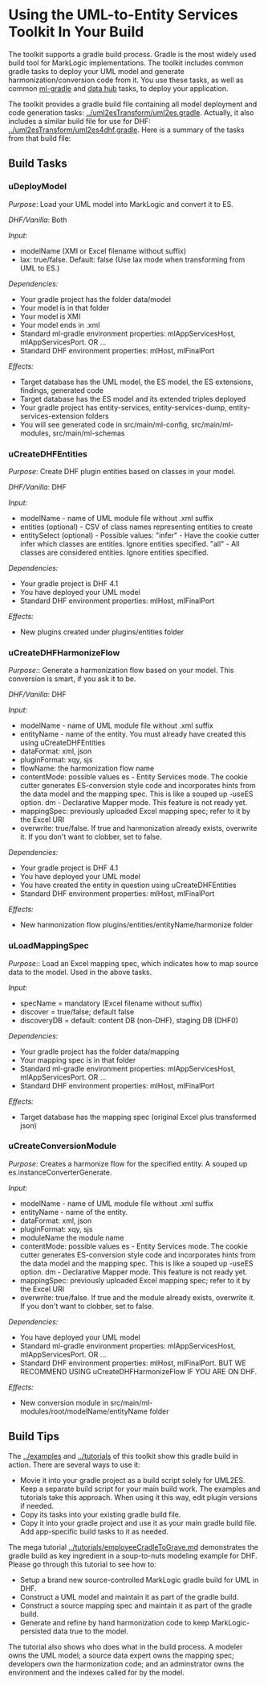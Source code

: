 # Using the UML-to-Entity Services Toolkit In Your Build

The toolkit supports a gradle build process. Gradle is the most widely used build tool for MarkLogic implementations. 
The toolkit includes common gradle tasks to deploy your UML model and generate harmonization/conversion code from it. You use these tasks, as well as common [ml-gradle](https://github.com/marklogic-community/ml-gradle/wiki) and [data hub](https://marklogic.github.io/marklogic-data-hub/refs/gradle-tasks/) tasks, to deploy your application.

The toolkit provides a gradle build file containing all model deployment and code generation tasks: [../uml2esTransform/uml2es.gradle](../uml2esTransform/uml2es.gradle). Actually, it also includes a similar build file for use for DHF: [../uml2esTransform/uml2es4dhf.gradle](../uml2esTransform/uml2es4dhf.gradle).  Here is a summary of the tasks from that build file:

## Build Tasks

### uDeployModel

*Purpose*: Load your UML model into MarkLogic and convert it to ES.

*DHF/Vanilla*: Both

*Input:* 
- modelName (XMI or Excel filename without suffix)
- lax: true/false. Default: false (Use lax mode when transforming from UML to ES.)

*Dependencies:*
- Your gradle project has the folder data/model
- Your model is in that folder
- Your model is XMI
- Your model ends in .xml
- Standard ml-gradle environment properties: mlAppServicesHost, mlAppServicesPort. OR ...
- Standard DHF environment properties: mlHost, mlFinalPort

*Effects:*
- Target database has the UML model, the ES model, the ES extensions, findings, generated code
- Target database has the ES model and its extended triples deployed
- Your gradle project has entity-services, entity-services-dump, entity-services-extension folders
- You will see generated code in src/main/ml-config, src/main/ml-modules, src/main/ml-schemas

### uCreateDHFEntities

*Purpose*: Create DHF plugin entities based on classes in your model.

*DHF/Vanilla*: DHF

*Input:* 
- modelName - name of UML module file without .xml suffix
- entities (optional) - CSV of class names representing entities to create
- entitySelect (optional) - Possible values:
     "infer" - Have the cookie cutter infer which classes are entities. Ignore entities specified.
     "all" - All classes are considered entities. Ignore entities specified.

*Dependencies:* 
- Your gradle project is DHF 4.1
- You have deployed your UML model
- Standard DHF environment properties: mlHost, mlFinalPort

*Effects:*
- New plugins created under plugins/entities folder

### uCreateDHFHarmonizeFlow

*Purpose:*: Generate a harmonization flow based on your model. This conversion is smart, if you ask it to be.

*DHF/Vanilla*: DHF

*Input:* 
- modelName - name of UML module file without .xml suffix
- entityName - name of the entity. You must already have created this using uCreateDHFEntities
- dataFormat: xml, json
- pluginFormat: xqy, sjs
- flowName: the harmonization flow name
- contentMode: possible values
     es - Entity Services mode. The cookie cutter generates ES-conversion style code and 
          incorporates hints from the data model and the mapping spec. This is like a souped up -useES option.
     dm - Declarative Mapper mode. This feature is not ready yet.
- mappingSpec: previously uploaded Excel mapping spec; refer to it by the Excel URI
- overwrite: true/false. If true and harmonization already exists, overwrite it. If you don't want to clobber, set to false.

*Dependencies:*
- Your gradle project is DHF 4.1
- You have deployed your UML model
- You have created the entity in question using uCreateDHFEntities
- Standard DHF environment properties: mlHost, mlFinalPort

*Effects:*
- New harmonization flow plugins/entities/entityName/harmonize folder

### uLoadMappingSpec

*Purpose:*: Load an Excel mapping spec, which indicates how to map source data to the model. Used in the above tasks.

*Input:* 
- specName = mandatory (Excel filename without suffix)
- discover = true/false; default false
- discoveryDB = default: content DB (non-DHF), staging DB (DHF0)

*Dependencies:*
- Your gradle project has the folder data/mapping
- Your mapping spec is in that folder
- Standard ml-gradle environment properties: mlAppServicesHost, mlAppServicesPort. OR ...
- Standard DHF environment properties: mlHost, mlFinalPort

*Effects:*
- Target database has the mapping spec (original Excel plus transformed json)

### uCreateConversionModule

*Purpose:* Creates a harmonize flow for the specified entity. A souped up es.instanceConverterGenerate.

*Input:* 
- modelName - name of UML module file without .xml suffix
- entityName - name of the entity. 
- dataFormat: xml, json
- pluginFormat: xqy, sjs
- moduleName the module name
- contentMode: possible values
     es - Entity Services mode. The cookie cutter generates ES-conversion style code and 
          incorporates hints from the data model and the mapping spec. This is like a souped up -useES option.
     dm - Declarative Mapper mode. This feature is not ready yet.
- mappingSpec: previously uploaded Excel mapping spec; refer to it by the Excel URI
- overwrite: true/false. If true and the module already exists, overwrite it. If you don't want to clobber, set to false.

*Dependencies:*
- You have deployed your UML model
- Standard ml-gradle environment properties: mlAppServicesHost, mlAppServicesPort. OR ...
- Standard DHF environment properties: mlHost, mlFinalPort. BUT WE RECOMMEND USING uCreateDHFHarmonizeFlow IF YOU ARE ON DHF.

*Effects:*
- New conversion module in src/main/ml-modules/root/modelName/entityName folder

## Build Tips

The [../examples](../examples) and [../tutorials](../tutorials) of this toolkit show this gradle build in action. There are several ways to use it:

- Movie it into your gradle project as a build script solely for UML2ES. Keep a separate build script for your main build work. The examples and tutorials take this approach. When using it this way, edit plugin versions if needed. 
- Copy its tasks into your existing gradle build file. 
- Copy it into your gradle project and use it as your main gradle build file. Add app-specific build tasks to it as needed.

The mega tutorial [../tutorials/employeeCradleToGrave.md](../tutorials/employeeCradleToGrave.md) demonstrates the gradle build as key ingredient in a soup-to-nuts modeling example for DHF. Please go through this tutorial to see how to:

- Setup a brand new source-controlled MarkLogic gradle build for UML in DHF.
- Construct a UML model and maintain it as part of the gradle build. 
- Construct a source mapping spec and maintain it as part of the gradle build.
- Generate and refine by hand harmonization code to keep MarkLogic-persisted data true to the model. 

The tutorial also shows who does what in the build process. A modeler owns the UML model; a source data expert owns the mapping spec; developers own the harmonization code; and an adminstrator owns the environment and the indexes called for by the model. 
